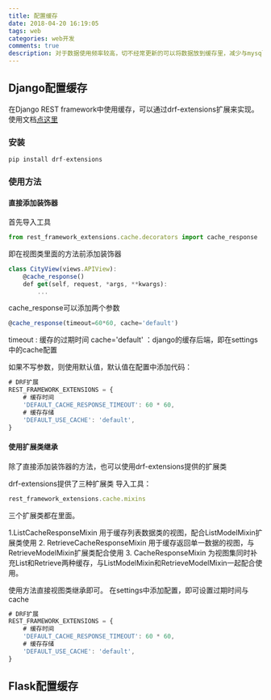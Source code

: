 ```yaml
---
title: 配置缓存
date: 2018-04-20 16:19:05
tags: web
categories: web开发
comments: true
description: 对于数据使用频率较高，切不经常更新的可以将数据放到缓存里，减少与mysql数据库的交互次数，Django、Flask配置缓存
---
```


## Django配置缓存

在Django REST framework中使用缓存，可以通过drf-extensions扩展来实现。使用文档[点这里](http://chibisov.github.io/drf-extensions/docs/#caching)

### 安装

``` javascript
pip install drf-extensions
```

### 使用方法

#### 直接添加装饰器

首先导入工具

``` javascript
from rest_framework_extensions.cache.decorators import cache_response
```
即在视图类里面的方法前添加装饰器

``` javascript
class CityView(views.APIView):
    @cache_response()
    def get(self, request, *args, **kwargs):
        ...
```
cache_response可以添加两个参数

``` javascript
@cache_response(timeout=60*60, cache='default')
```
timeout : 缓存的过期时间
cache='default' ：django的缓存后端，即在settings中的cache配置

如果不写参数，则使用默认值，默认值在配置中添加代码：

``` javascript
# DRF扩展
REST_FRAMEWORK_EXTENSIONS = {
    # 缓存时间
    'DEFAULT_CACHE_RESPONSE_TIMEOUT': 60 * 60,
    # 缓存存储
    'DEFAULT_USE_CACHE': 'default',
}
```

#### 使用扩展类继承

除了直接添加装饰器的方法，也可以使用drf-extensions提供的扩展类

drf-extensions提供了三种扩展类
导入工具：

``` javascript
rest_framework_extensions.cache.mixins
```
三个扩展类都在里面。

 1.ListCacheResponseMixin
 用于缓存列表数据类的视图，配合ListModelMixin扩展类使用
 2. RetrieveCacheResponseMixin
用于缓存返回单一数据的视图，与RetrieveModelMixin扩展类配合使用
 3. CacheResponseMixin
 为视图集同时补充List和Retrieve两种缓存，与ListModelMixin和RetrieveModelMixin一起配合使用。

使用方法直接视图类继承即可。
在settings中添加配置，即可设置过期时间与cache

``` javascript
# DRF扩展
REST_FRAMEWORK_EXTENSIONS = {
    # 缓存时间
    'DEFAULT_CACHE_RESPONSE_TIMEOUT': 60 * 60,
    # 缓存存储
    'DEFAULT_USE_CACHE': 'default',
}
```

## Flask配置缓存